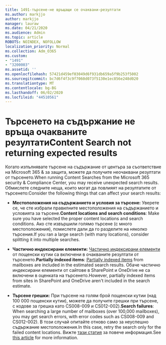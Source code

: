 ```yaml
---
title: 1491-търсене-не връщащи се очаквани-резултати
ms.author: markjjo
author: markjjo
manager: lauraw
ms.date: 04/21/2020
ms.audience: Admin
ms.topic: article
ROBOTS: NOINDEX, NOFOLLOW
localization_priority: Normal
ms.collection: Adm_O365
ms.custom:
- "1491"
- "3200003"
ms.assetid: ''
ms.openlocfilehash: 57421d459ef03049d6f931db659a5f9b253f5002
ms.sourcegitcommit: bc7d6f4f3c9f7060d073f5130e1ec856e248d020
ms.translationtype: MT
ms.contentlocale: bg-BG
ms.lasthandoff: 06/02/2020
ms.locfileid: "44510561"
---
```

# <a name="content-search-not-returning-expected-results"></a><span data-ttu-id="e1594-102">Търсенето на съдържание не връща очакваните резултати</span><span class="sxs-lookup"><span data-stu-id="e1594-102">Content Search not returning expected results</span></span>

<span data-ttu-id="e1594-103">Когато изпълнявате търсене на съдържание от центъра за съответствие на Microsoft 365 & за защита, можете да получите неочаквани резултати от търсенето.</span><span class="sxs-lookup"><span data-stu-id="e1594-103">When running Content Searches from the Microsoft 365 security & Compliance Center, you may receive unexpected search results.</span></span> <span data-ttu-id="e1594-104">Обмислете следните неща, които могат да повлияят на резултатите от търсенето:</span><span class="sxs-lookup"><span data-stu-id="e1594-104">Consider the following things that can affect your search results:</span></span>

- <span data-ttu-id="e1594-105">**Местоположения на съдържанието и условия за търсене:** Уверете се, че сте избрали правилните местоположения на съдържанието и условията за търсене.</span><span class="sxs-lookup"><span data-stu-id="e1594-105">**Content locations and search conditions**: Make sure you have selected the proper content locations and search conditions.</span></span> <span data-ttu-id="e1594-106">Ако сте извършили голямо търсене (с много местоположения), помислете дали да го разделите на няколко търсения.</span><span class="sxs-lookup"><span data-stu-id="e1594-106">If you ran a large search (with many locations), consider splitting it into multiple searches.</span></span>

- <span data-ttu-id="e1594-107">**Частично индексирани елементи:** [Частично индексирани елементи](https://docs.microsoft.com/microsoft-365/compliance/partially-indexed-items-in-content-search) от пощенски кутии са включени в очакваните резултати от търсенето.</span><span class="sxs-lookup"><span data-stu-id="e1594-107">**Partially indexed items**:  [Partially indexed items](https://docs.microsoft.com/microsoft-365/compliance/partially-indexed-items-in-content-search) from mailboxes are included in the estimated search results.</span></span> <span data-ttu-id="e1594-108">Обаче частично индексирани елементи от сайтове в SharePoint и OneDrive не са включени в оценката на търсенето.</span><span class="sxs-lookup"><span data-stu-id="e1594-108">However, partially indexed items from sites in SharePoint and OneDrive aren't included in the search estimate.</span></span>

- <span data-ttu-id="e1594-109">**Търсене грешки:** При търсене на голям брой пощенски кутии (над 100 000 пощенски кутии), можете да получите грешки при търсене, с кодове за грешка като CS008-009 и CS012-002).</span><span class="sxs-lookup"><span data-stu-id="e1594-109">**Search failures**: When searching a large number of mailboxes (over 100,000 mailboxes), you may get search errors, with error codes such as CS008-009 and CS012-002).</span></span> <span data-ttu-id="e1594-110">В този случай опитайте отново само за неуспешно съдържание местоположения.</span><span class="sxs-lookup"><span data-stu-id="e1594-110">In this case, retry the search only for the failed content locations.</span></span> <span data-ttu-id="e1594-111">Вижте [тази статия](https://docs.microsoft.com/microsoft-365/compliance/retry-failed-content-search) за повече информация.</span><span class="sxs-lookup"><span data-stu-id="e1594-111">See  [this article](https://docs.microsoft.com/microsoft-365/compliance/retry-failed-content-search) for more information.</span></span>
